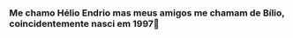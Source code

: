 ### Me chamo Hélio Endrio mas meus amigos me chamam de Bílio, coincidentemente nasci em 1997👋

<!--
**bilio97/bilio97** is a ✨ _special_ ✨ repository because its `README.md` (this file) appears on your GitHub profile.

Here are some ideas to get you started:

- 🔭 Atualmente estou trabalhando com Node.Js ...
- 🌱 Estou estudando typescript ...

<div align="center">
  <a href="https://github.com/bilio97">
  <img height="180em" src="https://github-readme-stats.vercel.app/api?username=bilio97&show_icons=true&theme=dark&include_all_commits=true&count_private=true"/>
</div>
